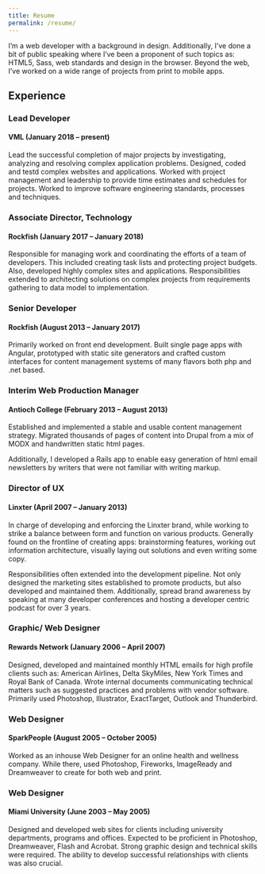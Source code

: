 ```yaml
---
title: Resume
permalink: /resume/
---
```


I’m a web developer with a background in design. Additionally, I’ve done a bit of public speaking where I’ve been a proponent of such topics as: HTML5, Sass, web standards and design in the browser. Beyond the web, I’ve worked on a wide range of projects from print to mobile apps.

## Experience

### Lead Developer

#### VML (January 2018 – present)

Lead the successful completion of major projects by investigating, analyzing and resolving complex application problems. Designed, coded and testd complex websites and applications. Worked with project management and leadership to provide time estimates and schedules for projects. Worked to improve software engineering standards, processes and techniques.

### Associate Director, Technology

#### Rockfish (January 2017 – January 2018)

Responsible for managing work and coordinating the efforts of a team of developers. This included creating task lists and protecting project budgets. Also, developed highly complex sites and applications. Responsibilities extended to architecting solutions on complex projects from requirements gathering to data model to implementation.

### Senior Developer

#### Rockfish (August 2013 – January 2017)

Primarily worked on front end development. Built single page apps with Angular, prototyped with static site generators and crafted custom interfaces for content management systems of many flavors both php and .net based.

### Interim Web Production Manager

#### Antioch College (February 2013 – August 2013)

Established and implemented a stable and usable content management strategy. Migrated thousands of pages of content into Drupal from a mix of MODX and handwritten static html pages.

Additionally, I developed a Rails app to enable easy generation of html email newsletters by writers that were not familiar with writing markup.

### Director of UX

#### Linxter (April 2007 – January 2013)

In charge of developing and enforcing the Linxter brand, while working to strike a balance between form and function on various products. Generally found on the frontline of creating apps: brainstorming features, working out information architecture, visually laying out solutions and even writing some copy.

Responsibilities often extended into the development pipeline. Not only designed the marketing sites established to promote products, but also developed and maintained them. Additionally, spread brand awareness by speaking at many developer conferences and hosting a developer centric podcast for over 3 years.

### Graphic/ Web Designer

#### Rewards Network (January 2006 – April 2007)

Designed, developed and maintained monthly HTML emails for high profile clients such as: American Airlines, Delta SkyMiles, New York Times and Royal Bank of Canada. Wrote internal documents communicating technical matters such as suggested practices and problems with vendor software. Primarily used Photoshop, Illustrator, ExactTarget, Outlook and Thunderbird.

### Web Designer

#### SparkPeople (August 2005 – October 2005)

Worked as an inhouse Web Designer for an online health and wellness company. While there, used Photoshop, Fireworks, ImageReady and Dreamweaver to create for both web and print.

### Web Designer

#### Miami University (June 2003 – May 2005)

Designed and developed web sites for clients including university departments, programs and offices. Expected to be proficient in Photoshop, Dreamweaver, Flash and Acrobat. Strong graphic design and technical skills were required. The ability to develop successful relationships with clients was also crucial.